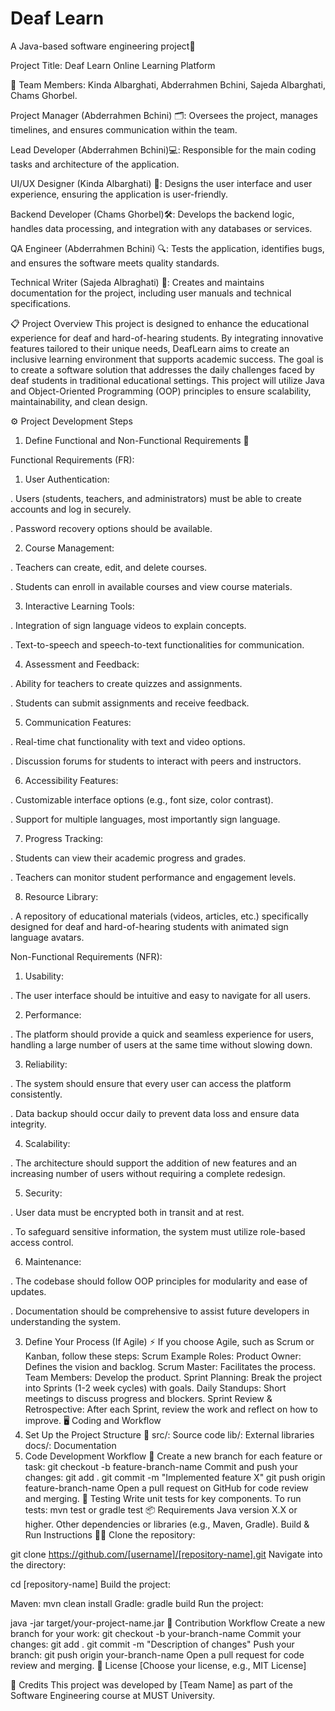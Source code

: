 # Deaf Learn
A Java-based software engineering project🚀

Project Title: Deaf Learn Online Learning Platform 

👥 Team Members: Kinda Albarghati, Abderrahmen Bchini, Sajeda Albarghati, Chams Ghorbel. 

Project Manager (Abderrahmen Bchini) 🗂️: Oversees the project, manages timelines, and ensures communication within the team.

Lead Developer (Abderrahmen Bchini)💻: Responsible for the main coding tasks and architecture of the application.

UI/UX Designer (Kinda Albarghati) 🎨: Designs the user interface and user experience, ensuring the application is user-friendly.

Backend Developer (Chams Ghorbel)🛠️: Develops the backend logic, handles data processing, and integration with any databases or services.

QA Engineer (Abderrahmen Bchini) 🔍: Tests the application, identifies bugs, and ensures the software meets quality standards.

Technical Writer (Sajeda Albraghati) 📝: Creates and maintains documentation for the project, including user manuals and technical specifications.

📋 Project Overview
This project is designed to enhance the educational experience for deaf and hard-of-hearing students. By integrating innovative features tailored to their unique needs, DeafLearn aims to create an inclusive learning environment that supports academic success. The goal is to create a software solution that addresses the daily challenges faced by deaf students in traditional educational settings. This project will utilize Java and Object-Oriented Programming (OOP) principles to ensure scalability, maintainability, and clean design.


⚙️ Project Development Steps
1. Define Functional and Non-Functional Requirements 📝

Functional Requirements (FR):
1. User Authentication:
 
 . Users (students, teachers, and administrators) must be able to create accounts and log in securely.
 
 . Password recovery options should be available.
 
2. Course Management:
   
 . Teachers can create, edit, and delete courses.
 
 . Students can enroll in available courses and view course materials.
 
3. Interactive Learning Tools:
   
 . Integration of sign language videos to explain concepts.
 
 . Text-to-speech and speech-to-text functionalities for communication.

4. Assessment and Feedback:
 
 . Ability for teachers to create quizzes and assignments.
 
 . Students can submit assignments and receive feedback.

5. Communication Features:
 
 . Real-time chat functionality with text and video options.
 
 . Discussion forums for students to interact with peers and instructors.

6. Accessibility Features:
 
 . Customizable interface options (e.g., font size, color contrast).
 
 . Support for multiple languages, most importantly sign language.

7. Progress Tracking:
 
 . Students can view their academic progress and grades.
 
 . Teachers can monitor student performance and engagement levels.

8. Resource Library:
 
 . A repository of educational materials (videos, articles, etc.) specifically designed for deaf and hard-of-hearing students with animated sign language avatars.


Non-Functional Requirements (NFR): 

1. Usability:

 . The user interface should be intuitive and easy to navigate for all users.

2. Performance: 
 
 . The platform should provide a quick and seamless experience for users, handling a large number of users at the same time without slowing down.

3. Reliability:
 
 . The system should ensure that every user can access the platform consistently.
 
 . Data backup should occur daily to prevent data loss and ensure data integrity.
 
 4. Scalability:
 
 . The architecture should support the addition of new features and an increasing number of users without requiring a complete redesign.

5. Security: 
 
 . User data must be encrypted both in transit and at rest.

 . To safeguard sensitive information, the system must utilize role-based access control.

6. Maintenance:

 . The codebase should follow OOP principles for modularity and ease of updates.
 
 . Documentation should be comprehensive to assist future developers in understanding the system.







3. Define Your Process (If Agile) ⚡
If you choose Agile, such as Scrum or Kanban, follow these steps:
Scrum Example
Roles:
Product Owner: Defines the vision and backlog.
Scrum Master: Facilitates the process.
Team Members: Develop the product.
Sprint Planning: Break the project into Sprints (1-2 week cycles) with goals.
Daily Standups: Short meetings to discuss progress and blockers.
Sprint Review & Retrospective: After each Sprint, review the work and reflect on how to improve.
🖥️ Coding and Workflow
1. Set Up the Project Structure 📁
src/: Source code
lib/: External libraries
docs/: Documentation
2. Code Development Workflow 🔄
Create a new branch for each feature or task:
git checkout -b feature-branch-name
Commit and push your changes:
git add .
git commit -m "Implemented feature X"
git push origin feature-branch-name
Open a pull request on GitHub for code review and merging.
🧪 Testing
Write unit tests for key components.
To run tests:
mvn test
or
gradle test
📦 Requirements
Java version X.X or higher.
Other dependencies or libraries (e.g., Maven, Gradle).
Build & Run Instructions 🏃‍♂️
Clone the repository:

git clone https://github.com/[username]/[repository-name].git
Navigate into the directory:

cd [repository-name]
Build the project:

Maven: mvn clean install
Gradle: gradle build
Run the project:

java -jar target/your-project-name.jar
🤝 Contribution Workflow
Create a new branch for your work:
git checkout -b your-branch-name
Commit your changes:
git add .
git commit -m "Description of changes"
Push your branch:
git push origin your-branch-name
Open a pull request for code review and merging.
📝 License
[Choose your license, e.g., MIT License]

🙌 Credits
This project was developed by [Team Name] as part of the Software Engineering course at MUST University.
